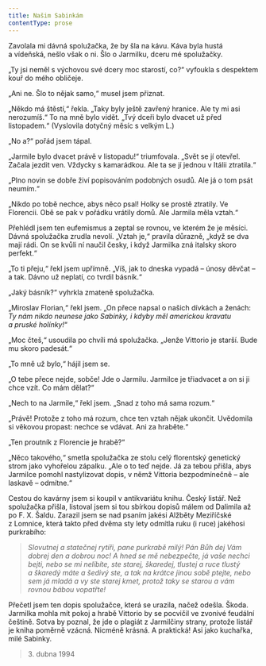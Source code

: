 ```yaml
---
title: Našim Sabinkám
contentType: prose
---
```


<section>

Zavolala mi dávná spolužačka, že by šla na kávu. Káva byla hustá a vídeňská, nešlo však o ni. Šlo o Jarmilku, dceru mé spolužačky.

„Ty jsi neměl s výchovou své dcery moc starostí, co?“ vyfoukla s despektem kouř do mého obličeje.

„Ani ne. Šlo to nějak samo,“ musel jsem přiznat.

„Někdo má štěstí,“ řekla. „Taky byly ještě zavřený hranice. Ale ty mi asi nerozumíš.“ To na mně bylo vidět. „Tvý dceři bylo dvacet už před listopadem.“ (Vyslovila dotyčný měsíc s velkým L.)

„No a?“ pořád jsem tápal.

„Jarmile bylo dvacet právě v listopadu!“ triumfovala. „Svět se jí otevřel. Začala jezdit ven. Vždycky s kamarádkou. Ale ta se jí jednou v Itálii ztratila.“

„Plno novin se dobře živí popisováním podobných osudů. Ale já o tom psát neumím.“

„Nikdo po tobě nechce, abys něco psal! Holky se prostě ztratily. Ve Florencii. Obě se pak v pořádku vrátily domů. Ale Jarmila měla vztah.“

Přehlédl jsem ten eufemismus a zeptal se rovnou, ve kterém že je měsíci. Dávná spolužačka zrudla nevolí. „Vztah je,“ pravila důrazně, „když se dva mají rádi. On se kvůli ní naučil česky, i když Jarmilka zná italsky skoro perfekt.“

„To ti přeju,“ řekl jsem upřímně. „Víš, jak to dneska vypadá – únosy děvčat – a tak. Dávno už neplatí, co tvrdil básník.“

„Jaký básník?“ vyhrkla zmateně spolužačka.

„Miroslav Florian,“ řekl jsem. „On přece napsal o našich dívkách a ženách: _Ty nám nikdo neunese jako Sabinky, i kdyby měl americkou kravatu a pruské holínky!_“

„Moc čteš,“ usoudila po chvíli má spolužačka. „Jenže Vittorio je starší. Bude mu skoro padesát.“

„To mně už bylo,“ hájil jsem se.

„O tebe přece nejde, sobče! Jde o Jarmilu. Jarmilce je třiadvacet a on si ji chce vzít. Co mám dělat?“

„Nech to na Jarmile,“ řekl jsem. „Snad z toho má sama rozum.“

„Právě! Protože z toho má rozum, chce ten vztah nějak ukončit. Uvědomila si věkovou propast: nechce se vdávat. Ani za hraběte.“

„Ten proutník z Florencie je hrabě?“

„Něco takového,“ smetla spolužačka ze stolu celý florentský genetický strom jako vyhořelou zápalku. „Ale o to teď nejde. Já za tebou přišla, abys Jarmilce pomohl nastylizovat dopis, v němž Vittoria bezpodmínečně – ale laskavě – odmítne.“

Cestou do kavárny jsem si koupil v antikvariátu knihu. Český listář. Než spolužačka přišla, listoval jsem si tou sbírkou dopisů málem od Dalimila až po F. X. Šaldu. Zarazil jsem se nad psaním jakési Alžběty Meziříčské z Lomnice, která takto před dvěma sty lety odmítla ruku (i ruce) jakéhosi purkrabího:

</section>

<section>

> _Slovutnej a statečnej rytíři, pane purkrabě milý! Pán Bůh dej Vám dobrej den a dobrou noc! A hned se mě nebezpečte, já vaše nechci bejti, nebo se mi nelíbíte, ste starej, škaredej, tlustej a ruce tlustý a škaredý máte a šedivý ste, a tak na krátce jinou sobě ptejte, nebo sem já mladá a vy ste starej kmet, protož taky se starou a vám rovnou bábou vopatřte!_

</section>

<section>

Přečetl jsem ten dopis spolužačce, která se urazila, načež odešla. Škoda. Jarmilka mohla mít pokoj a hrabě Vittorio by se pocvičil ve zvonivé feudální češtině. Sotva by poznal, že jde o plagiát z Jarmilčiny strany, protože listář je kniha poměrně vzácná. Nicméně krásná. A praktická! Asi jako kuchařka, milé Sabinky.

</section>

<section>

> 3. dubna 1994

</section>
